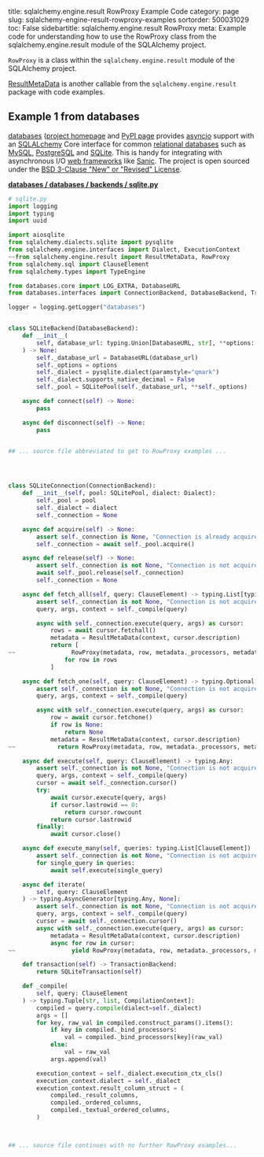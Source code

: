 title: sqlalchemy.engine.result RowProxy Example Code
category: page
slug: sqlalchemy-engine-result-rowproxy-examples
sortorder: 500031029
toc: False
sidebartitle: sqlalchemy.engine.result RowProxy
meta: Example code for understanding how to use the RowProxy class from the sqlalchemy.engine.result module of the SQLAlchemy project.


`RowProxy` is a class within the `sqlalchemy.engine.result` module of the SQLAlchemy project.

<a href="/sqlalchemy-engine-result-resultmetadata-examples.html">ResultMetaData</a>
is another callable from the `sqlalchemy.engine.result` package with code examples.

## Example 1 from databases
[databases](https://github.com/encode/databases)
([project homepage](https://www.encode.io/databases/)
and
[PyPI page](https://pypi.org/project/databases/) provides
[asyncio](https://docs.python.org/3/library/asyncio.html) support
with an [SQLALchemy](/sqlalchemy.html) Core interface for common
[relational databases](/databases.html) such as [MySQL](/mysql.html),
[PostgreSQL](/postgresql.html) and [SQLite](/sqlite.html). This is
handy for integrating with asynchronous I/O
[web frameworks](/web-frameworks.html) like [Sanic](/sanic.html).
The project is open sourced under the
[BSD 3-Clause "New" or "Revised" License](https://github.com/encode/databases/blob/master/LICENSE.md).

[**databases / databases / backends / sqlite.py**](https://github.com/encode/databases/blob/master/databases/backends/sqlite.py)

```python
# sqlite.py
import logging
import typing
import uuid

import aiosqlite
from sqlalchemy.dialects.sqlite import pysqlite
from sqlalchemy.engine.interfaces import Dialect, ExecutionContext
~~from sqlalchemy.engine.result import ResultMetaData, RowProxy
from sqlalchemy.sql import ClauseElement
from sqlalchemy.types import TypeEngine

from databases.core import LOG_EXTRA, DatabaseURL
from databases.interfaces import ConnectionBackend, DatabaseBackend, TransactionBackend

logger = logging.getLogger("databases")


class SQLiteBackend(DatabaseBackend):
    def __init__(
        self, database_url: typing.Union[DatabaseURL, str], **options: typing.Any
    ) -> None:
        self._database_url = DatabaseURL(database_url)
        self._options = options
        self._dialect = pysqlite.dialect(paramstyle="qmark")
        self._dialect.supports_native_decimal = False
        self._pool = SQLitePool(self._database_url, **self._options)

    async def connect(self) -> None:
        pass

    async def disconnect(self) -> None:
        pass


## ... source file abbreviated to get to RowProxy examples ...




class SQLiteConnection(ConnectionBackend):
    def __init__(self, pool: SQLitePool, dialect: Dialect):
        self._pool = pool
        self._dialect = dialect
        self._connection = None

    async def acquire(self) -> None:
        assert self._connection is None, "Connection is already acquired"
        self._connection = await self._pool.acquire()

    async def release(self) -> None:
        assert self._connection is not None, "Connection is not acquired"
        await self._pool.release(self._connection)
        self._connection = None

    async def fetch_all(self, query: ClauseElement) -> typing.List[typing.Mapping]:
        assert self._connection is not None, "Connection is not acquired"
        query, args, context = self._compile(query)

        async with self._connection.execute(query, args) as cursor:
            rows = await cursor.fetchall()
            metadata = ResultMetaData(context, cursor.description)
            return [
~~                RowProxy(metadata, row, metadata._processors, metadata._keymap)
                for row in rows
            ]

    async def fetch_one(self, query: ClauseElement) -> typing.Optional[typing.Mapping]:
        assert self._connection is not None, "Connection is not acquired"
        query, args, context = self._compile(query)

        async with self._connection.execute(query, args) as cursor:
            row = await cursor.fetchone()
            if row is None:
                return None
            metadata = ResultMetaData(context, cursor.description)
~~            return RowProxy(metadata, row, metadata._processors, metadata._keymap)

    async def execute(self, query: ClauseElement) -> typing.Any:
        assert self._connection is not None, "Connection is not acquired"
        query, args, context = self._compile(query)
        cursor = await self._connection.cursor()
        try:
            await cursor.execute(query, args)
            if cursor.lastrowid == 0:
                return cursor.rowcount
            return cursor.lastrowid
        finally:
            await cursor.close()

    async def execute_many(self, queries: typing.List[ClauseElement]) -> None:
        assert self._connection is not None, "Connection is not acquired"
        for single_query in queries:
            await self.execute(single_query)

    async def iterate(
        self, query: ClauseElement
    ) -> typing.AsyncGenerator[typing.Any, None]:
        assert self._connection is not None, "Connection is not acquired"
        query, args, context = self._compile(query)
        cursor = await self._connection.cursor()
        async with self._connection.execute(query, args) as cursor:
            metadata = ResultMetaData(context, cursor.description)
            async for row in cursor:
~~                yield RowProxy(metadata, row, metadata._processors, metadata._keymap)

    def transaction(self) -> TransactionBackend:
        return SQLiteTransaction(self)

    def _compile(
        self, query: ClauseElement
    ) -> typing.Tuple[str, list, CompilationContext]:
        compiled = query.compile(dialect=self._dialect)
        args = []
        for key, raw_val in compiled.construct_params().items():
            if key in compiled._bind_processors:
                val = compiled._bind_processors[key](raw_val)
            else:
                val = raw_val
            args.append(val)

        execution_context = self._dialect.execution_ctx_cls()
        execution_context.dialect = self._dialect
        execution_context.result_column_struct = (
            compiled._result_columns,
            compiled._ordered_columns,
            compiled._textual_ordered_columns,
        )



## ... source file continues with no further RowProxy examples...

```

